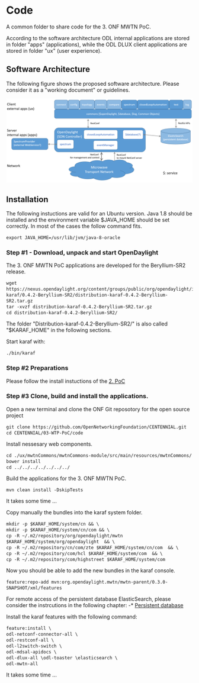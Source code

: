# Code
A common folder to share code for the 3. ONF MWTN PoC.

According to the software architecture ODL internal applications are stored in folder "apps" (applications), while the ODL DLUX client applications are stored in folder "ux" (user experience).

## Software Architecture
The following figure shows the proposed software architecture. 
Please consider it as a "working document" or guidelines.

![Software architecture](software_architecture.png?raw=true "Software architecture")

## Installation

The following instuctions are valid for an Ubuntu version.
Java 1.8 should be installed and the environment variable $JAVA_HOME should be set correctly.
In most of the cases the follow command fits.

```
export JAVA_HOME=/usr/lib/jvm/java-8-oracle
```

### Step #1 - Download, unpack and start OpenDaylight

The 3. ONF MWTN PoC applications are developed for the Beryllium-SR2 release.

```
wget https://nexus.opendaylight.org/content/groups/public/org/opendaylight/integration/distribution-karaf/0.4.2-Beryllium-SR2/distribution-karaf-0.4.2-Beryllium-SR2.tar.gz
tar -xvzf distribution-karaf-0.4.2-Beryllium-SR2.tar.gz
cd distribution-karaf-0.4.2-Beryllium-SR2/
```
The folder "Distribution-karaf-0.4.2-Beryllium-SR2/" is also called "$KARAF_HOME" in the following sections.

Start karaf with:

```
./bin/karaf
```

### Step #2 Preparations

Please follow the install instuctions of the [2. PoC](../../02-MWTN-PoC/test/INSTALL.md)


### Step #3 Clone, build and install the applications.
Open a new terminal and clone the ONF Git reposotory for the open source project 

```
git clone https://github.com/OpenNetworkingFoundation/CENTENNIAL.git
cd CENTENNIAL/03-WTP-PoC/code
```
Install nessesary web components.
```
cd ./ux/mwtnCommons/mwtnCommons-module/src/main/resources/mwtnCommons/
bower install
cd ../../../../../../../
```

Build the applications for the 3. ONF MWTN PoC.
```
mvn clean install -DskipTests
```
It takes some time ...


Copy manually the bundles into the karaf system folder.
```
mkdir -p $KARAF_HOME/system/cn && \
mkdir -p $KARAF_HOME/system/cn/com && \
cp -R ~/.m2/repository/org/opendaylight/mwtn $KARAF_HOME/system/org/opendaylight  && \
cp -R ~/.m2/repository/cn/com/zte $KARAF_HOME/system/cn/com  && \
cp -R ~/.m2/repository/com/hcl $KARAF_HOME/system/com  && \
cp -R ~/.m2/repository/com/highstreet $KARAF_HOME/system/com
```

Now you should be able to add the new bundles in the karaf console.
```
feature:repo-add mvn:org.opendaylight.mwtn/mwtn-parent/0.3.0-SNAPSHOT/xml/features
```
For remote access of the persistent database ElasticSearch, please consider the instrcutions in the following chapter:
 -* [Persistent database](./apps/persistentDatabase#installation)


Install the karaf features with the following command:
```
feature:install \
odl-netconf-connector-all \
odl-restconf-all \
odl-l2switch-switch \
odl-mdsal-apidocs \
odl-dlux-all \odl-toaster \elasticsearch \
odl-mwtn-all

```
It takes some time ...
